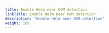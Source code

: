 ```yaml
---
title: Enable Helm near OOM detection
linkTitle: Enable Helm near OOM detection
description: "Enable Helm near OOM detection"
weight: 100
---
```

